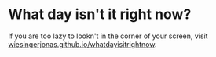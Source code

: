 # What day isn't it right now?

If you are too lazy to lookn't in the corner of your screen, visit [wiesingerjonas.github.io/whatdayisitrightnow](https://wiesingerjonas.github.io/whatdayisntitrightnow/).
